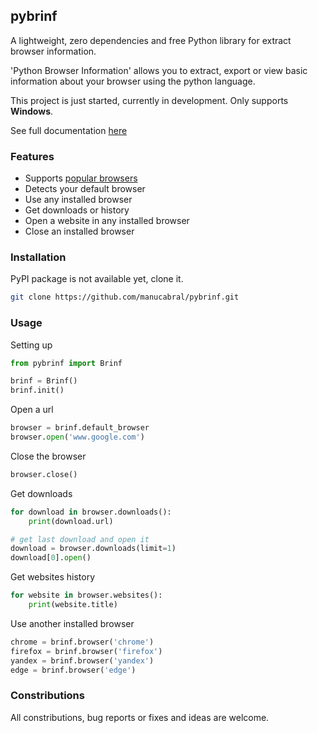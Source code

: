 ## pybrinf

A lightweight, zero dependencies and free Python library for extract browser information.

'Python Browser Information' allows you to extract, export or view basic information about your browser using the python language.

This project is just started, currently in development. Only supports **Windows**.

See full documentation [here]()

### Features
- Supports [popular browsers]()
- Detects your default browser
- Use any installed browser 
- Get downloads or history
- Open a website in any installed browser
- Close an installed browser

### Installation
PyPI package is not available yet, clone it.
```bash
git clone https://github.com/manucabral/pybrinf.git
```

### Usage
Setting up
```py
from pybrinf import Brinf

brinf = Brinf()
brinf.init()
```
Open a url
```py
browser = brinf.default_browser
browser.open('www.google.com')
```
Close the browser
```py
browser.close()
```
Get downloads

```py
for download in browser.downloads():
    print(download.url)

# get last download and open it
download = browser.downloads(limit=1)
download[0].open()
```
Get websites history
```py
for website in browser.websites():
    print(website.title)
```
Use another installed browser
```py
chrome = brinf.browser('chrome')
firefox = brinf.browser('firefox')
yandex = brinf.browser('yandex')
edge = brinf.browser('edge')
```

### Constributions
All constributions, bug reports or fixes and ideas are welcome.